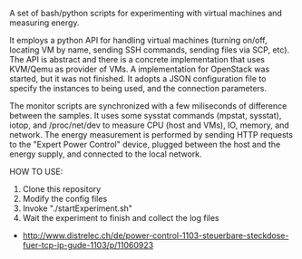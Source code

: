A set of bash/python scripts for experimenting with virtual machines and measuring energy.

It employs a python API for handling virtual machines (turning on/off, locating VM by name, sending SSH commands,
sending files via SCP, etc). The API is abstract and there is a concrete implementation that uses KVM/Qemu as provider
of VMs. A implementation for OpenStack was started, but it was not finished. It adopts a JSON configuration file to
specify the instances to being used, and the connection parameters.

The monitor scripts are synchronized with a few miliseconds of difference between the samples. It uses some sysstat commands (mpstat, sysstat), iotop,
and /proc/net/dev to measure CPU (host and VMs), IO, memory, and network. The energy measurement is performed by sending HTTP requests
to the "Expert Power Control" device, plugged between the host and the energy supply, and connected to the local network.



HOW TO USE:

1. Clone this repository
2. Modify the config files
3. Invoke "./startExperiment.sh"
4. Wait the experiment to finish and collect the log files













* http://www.distrelec.ch/de/power-control-1103-steuerbare-steckdose-fuer-tcp-ip-gude-1103/p/11060923
